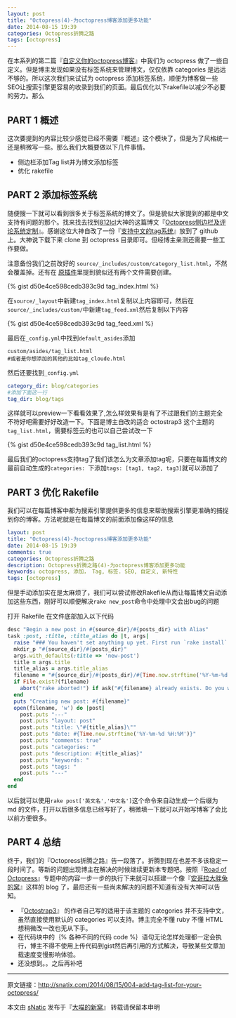 ```yaml
---
layout: post
title: "Octopress(4)-为octopress博客添加更多功能"
date: 2014-08-15 19:39
categories: Octopress折腾之路
tags: [octopress]
---
```


在本系列的第二篇『[自定义你的octopress博客](http://snatix.com/2014/08/12/002-customize-your-octopress-blog/)』中我们为 octopress 做了一些自定义。但是博主发现如果没有标签系统来管理博文，仅仅依靠 categories 是远远不够的。所以这次我们来试试为 octopress 添加标签系统，顺便为博客做一些SEO让搜索引擎更容易的收录到我们的页面。最后优化以下rakefile以减少不必要的劳力。那么

<!--more-->

## PART 1 概述

这次要提到的内容比较少感觉已经不需要『概述』这个模块了，但是为了风格统一还是稍微写一些。那么我们大概要做以下几件事情。

- 侧边栏添加Tag list并为博文添加标签
- 优化 rakefile

## PART 2 添加标签系统

随便搜一下就可以看到很多关于标签系统的博文了。但是貌似大家提到的都是中文支持有问题的那个。找来找去找到[812lcl](https://github.com/812lcl)大神的这篇博文『[Octopress侧边栏及评论系统定制](http://812lcl.com/blog/2013/10/26/octopressce-bian-lan-ji-ping-lun-xi-tong-ding-zhi/)』。感谢这位大神自改了一份『[支持中文的tag系统](https://github.com/812lcl/category_tag)』放到了 github 上。大神说下载下来 clone 到 octopress 目录即可。但经博主亲测还需要一些工作要做。

注意备份我们之前改好的 `source/_includes/custom/category_list.html`，不然会覆盖掉。还有在
[原插件](https://github.com/robbyedwards/octopress-tag-pages)里提到貌似还有两个文件需要创建。

{% gist d50e4ce598cedb393c9d tag_index.html %}

在`source/_layout`中新建`tag_index.html`复制以上内容即可，然后在`source/_includes/custom/`中新建`tag_feed.xml`然后复制以下内容

{% gist d50e4ce598cedb393c9d tag_feed.xml %}

最后在`_config.yml`中找到`default_asides`添加

``` text
custom/asides/tag_list.html
#或者是你想添加的其他的比如tag_cloude.html
```

然后还要找到`_config.yml`

``` yaml
category_dir: blog/categories
#添加下面这一行
tag_dir: blog/tags
```

这样就可以preview一下看看效果了,怎么样效果有是有了不过跟我们的主题完全不符好吧需要好好改造一下。下面是博主自改的适合 octostrap3 这个主题的`tag_list.html`，需要标签云的也可以自己尝试改一下

{% gist d50e4ce598cedb393c9d tag_list.html %}

最后我们的octopress支持tag了我们该怎么为文章添加tag呢，只要在每篇博文的最前自动生成的`categories: `下添加`tags: [tag1, tag2, tag3]`就可以添加了

## PART 3 优化 Rakefile

我们可以在每篇博客中都为搜索引擎提供更多的信息来帮助搜索引擎更准确的捕捉到你的博客。方法呢就是在每篇博文的前面添加像这样的信息

``` yaml
layout: post
title: "Octopress(4)-为octopress博客添加更多功能"
date: 2014-08-15 19:39
comments: true
categories: Octopress折腾之路
description: Octopress折腾之路(4)-为octopress博客添加更多功能
keywords: octopress, 添加， Tag, 标签. SEO, 自定义, 新特性
tags: [octopress]
```

但是手动添加实在是太麻烦了，我们可以尝试修改Rakefile从而让每篇博文自动添加这些东西，刚好可以顺便解决`rake new_post`命令中处理中文会出bug的问题

打开 Rakefile 在文件底部加入以下代码

``` ruby
desc "Begin a new post in #{source_dir}/#{posts_dir} with Alias"
task :post, :title, :title_alias do |t, args|
  raise "### You haven't set anything up yet. First run `rake install` to set up an Octopress theme." unless File.directory?(source_dir)
  mkdir_p "#{source_dir}/#{posts_dir}"
  args.with_defaults(:title => 'new-post')
  title = args.title
  title_alias = args.title_alias
  filename = "#{source_dir}/#{posts_dir}/#{Time.now.strftime('%Y-%m-%d')}-#{title.to_url}.#{new_post_ext}"
  if File.exist?(filename)
    abort("rake aborted!") if ask("#{filename} already exists. Do you want to overwrite?", ['y', 'n']) == 'n'
  end
  puts "Creating new post: #{filename}"
  open(filename, 'w') do |post|
    post.puts "---"
    post.puts "layout: post"
    post.puts "title: \"#{title_alias}\""
    post.puts "date: #{Time.now.strftime('%Y-%m-%d %H:%M')}"
    post.puts "comments: true"
    post.puts "categories: "
    post.puts "description: #{title_alias}"
    post.puts "keywords: "
    post.puts "tags: "
    post.puts "---"
  end
end
```

以后就可以使用`rake post['英文名','中文名']`这个命令来自动生成一个后缀为 md 的文件，打开以后很多信息已经写好了，稍微填一下就可以开始写博客了会比以前方便很多。

## PART 4 总结

终于，我们的『Octopress折腾之路』告一段落了。折腾到现在也差不多该稳定一段时间了。等新的问题出现博主在解决的时候继续更新本专题吧。按照『[Road of Octopress](http://snatic.tk/blog/categories/road-of-octopress/index.html)』专题中的内容一步一步的执行下来就可以搭建一个像『[安哥拉大胖兔的窝](http://snatic.tk)』这样的 blog 了，最后还有一些尚未解决的问题不知道有没有大神可以告知。

- 『[Octostrap3](https://github.com/kAworu/octostrap3)』 的作者自己写的适用于该主题的 categories 并不支持中文，虽然直接使用默认的 categories 可以支持。博主完全不懂 ruby 不懂 HTML 想稍微改一改也无从下手。
- 在代码块中的｛% 各种不同的代码 code %｝语句无论怎样处理都一定会执行，博主不得不使用上传代码到gist然后再引用的方式解决，导致某些文章加载速度变慢影响体验。
- 还没想到。。之后再补吧

---

原文链接：http://snatix.com/2014/08/15/004-add-tag-list-for-your-octopress/

本文由 [sNatic](https://github.com/sNaticY) 发布于『[大喵的新窝](http://snatix.com)』 转载请保留本申明